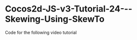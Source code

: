 Cocos2d-JS-v3-Tutorial-24---Skewing-Using-SkewTo
================================================

Code for the following video tutorial 
